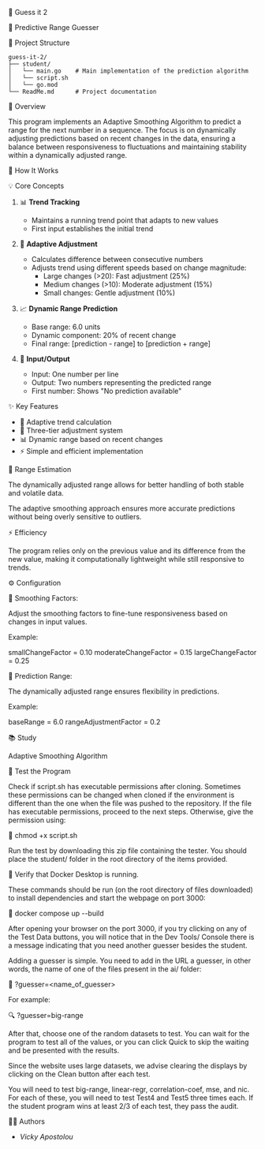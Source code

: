 🎯 Guess it 2

🔢 Predictive Range Guesser

📁 Project Structure
```
guess-it-2/
├── student/
│   └── main.go    # Main implementation of the prediction algorithm
│   └── script.sh
│   └── go.mod
└── ReadMe.md      # Project documentation
```

📝 Overview

This program implements an Adaptive Smoothing Algorithm to predict a range for the next number in a sequence. The focus is on dynamically adjusting predictions based on recent changes in the data, ensuring a balance between responsiveness to fluctuations and maintaining stability within a dynamically adjusted range.

🧮 How It Works

💡 Core Concepts

1. 📊 **Trend Tracking**
   - Maintains a running trend point that adapts to new values
   - First input establishes the initial trend

2. 🔄 **Adaptive Adjustment**
   - Calculates difference between consecutive numbers
   - Adjusts trend using different speeds based on change magnitude:
     - Large changes (>20): Fast adjustment (25%)
     - Medium changes (>10): Moderate adjustment (15%)
     - Small changes: Gentle adjustment (10%)

3. 📈 **Dynamic Range Prediction**
   - Base range: 6.0 units
   - Dynamic component: 20% of recent change
   - Final range: [prediction - range] to [prediction + range]

4. 🔄 **Input/Output**
   - Input: One number per line
   - Output: Two numbers representing the predicted range
   - First number: Shows "No prediction available"

✨ Key Features

- 🎯 Adaptive trend calculation
- 🔄 Three-tier adjustment system
- 📊 Dynamic range based on recent changes
- ⚡ Simple and efficient implementation

📏 Range Estimation

The dynamically adjusted range allows for better handling of both stable and volatile data.

The adaptive smoothing approach ensures more accurate predictions without being overly sensitive to outliers.

⚡ Efficiency

The program relies only on the previous value and its difference from the new value, making it computationally lightweight while still responsive to trends.

⚙️ Configuration

🔧 Smoothing Factors:

Adjust the smoothing factors to fine-tune responsiveness based on changes in input values.

Example:

smallChangeFactor = 0.10
moderateChangeFactor = 0.15
largeChangeFactor = 0.25

📐 Prediction Range:

The dynamically adjusted range ensures flexibility in predictions.

Example:

baseRange = 6.0
rangeAdjustmentFactor = 0.2

📚 Study

Adaptive Smoothing Algorithm


🧪 Test the Program

Check if script.sh has executable permissions after cloning. Sometimes these permissions can be changed when cloned if the environment is different than the one when the file was pushed to the repository.
If the file has executable permissions, proceed to the next steps. Otherwise, give the permission using:

🔑 chmod +x script.sh

Run the test by downloading this zip file containing the tester. You should place the student/ folder in the root directory of the items provided.

🐳 Verify that Docker Desktop is running.

These commands should be run (on the root directory of files downloaded) to install dependencies and start the webpage on port 3000:

🚀 docker compose up --build

After opening your browser on the port 3000, if you try clicking on any of the Test Data buttons, you will notice that in the Dev Tools/ Console there is a message indicating that you need another guesser besides the student.

Adding a guesser is simple. You need to add in the URL a guesser, in other words, the name of one of the files present in the ai/ folder:

🔗 ?guesser=<name_of_guesser>

For example:

🔍 ?guesser=big-range

After that, choose one of the random datasets to test. You can wait for the program to test all of the values, or you can click Quick to skip the waiting and be presented with the results.

Since the website uses large datasets, we advise clearing the displays by clicking on the Clean button after each test.

You will need to test big-range, linear-regr, correlation-coef, mse, and nic.
For each of these, you will need to test Test4 and Test5 three times each.
If the student program wins at least 2/3 of each test, they pass the audit.

👩‍💻 Authors
- _Vicky Apostolou_